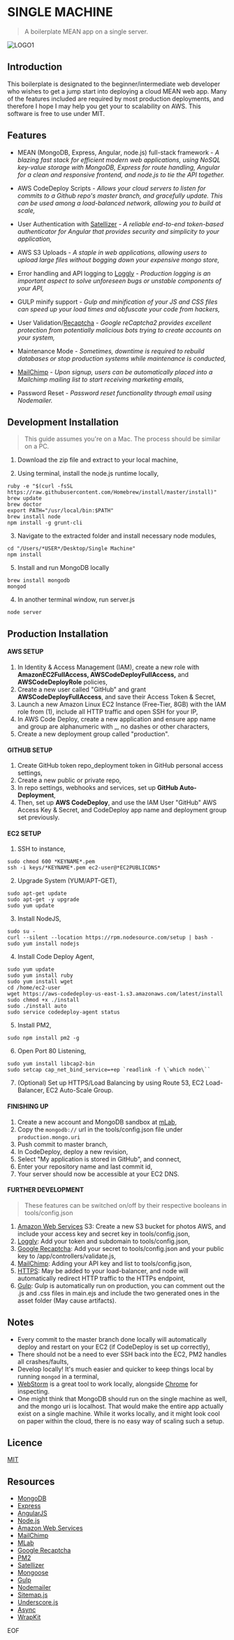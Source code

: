 # SINGLE MACHINE
> A boilerplate MEAN app on a single server.

![LOGO1](github_images/logo1.png)

## Introduction
This boilerplate is designated to the beginner/intermediate web developer who wishes to get a jump start into deploying a cloud MEAN web app. Many of the features included are required by most production deployments, and therefore I hope I may help you get your to scalability on AWS. This software is free to use under MIT.

## Features
- MEAN (MongoDB, Express, Angular, node.js) full-stack framework - _A blazing fast stack for efficient modern web applications, using NoSQL key-value storage with MongoDB, Express for route handling, Angular for a clean and responsive frontend, and node.js to tie the API together._
    
- AWS CodeDeploy Scripts - _Allows your cloud servers to listen for commits to a Github repo's master branch, and gracefully update. This can be used among a load-balanced network, allowing you to build at scale,_
    
- User Authentication with [Satellizer](https://github.com/sahat/satellizer) - _A reliable end-to-end token-based authenticator for Angular that provides security and simplicity to your application,_

- AWS S3 Uploads - _A staple in web applications, allowing users to upload large files without bogging down your expensive mongo store,_

- Error handling and API logging to [Loggly](https://www.loggly.com/) - _Production logging is an important aspect to solve unforeseen bugs or unstable components of your API,_

- GULP minify support - _Gulp and minification of your JS and CSS files can speed up your load times and obfuscate your code from hackers,_

- User Validation/[Recaptcha](https://www.google.com/recaptcha) - _Google reCaptcha2 provides excellent protection from potentially malicious bots trying to create accounts on your system,_

- Maintenance Mode - _Sometimes, downtime is required to rebuild databases or stop production systems while maintenance is conducted,_ 

- [MailChimp](https://www.mailchimp.com) - _Upon signup, users can be automatically placed into a Mailchimp mailing list to start receiving marketing emails,_ 

- Password Reset - _Password reset functionality through email using Nodemailer._ 

## Development Installation
> This guide assumes you're on a Mac. The process should be similar on a PC.

1. Download the zip file and extract to your local machine,

2. Using terminal, install the node.js runtime locally,
```
ruby -e "$(curl -fsSL https://raw.githubusercontent.com/Homebrew/install/master/install)"
brew update
brew doctor
export PATH="/usr/local/bin:$PATH"
brew install node
npm install -g grunt-cli
```

3. Navigate to the extracted folder and install necessary node modules,
```
cd "/Users/*USER*/Desktop/Single Machine"
npm install
```

5. Install and run MongoDB locally
```
brew install mongodb
mongod
```

4. In another terminal window, run server.js
```
node server
```

## Production Installation

#### AWS SETUP
1. In Identity & Access Management (IAM), create a new role with **AmazonEC2FullAccess, AWSCodeDeployFullAccess,** and **AWSCodeDeployRole** policies,
2. Create a new user called "GitHub" and grant **AWSCodeDeployFullAccess**, and save their Access Token & Secret,
2. Launch a new Amazon Linux EC2 Instance (Free-Tier, 8GB) with the IAM role from (1), include all HTTP traffic and open SSH for your IP, 
3. In AWS Code Deploy, create a new application and ensure app name and group are alphanumeric with _, no dashes or other characters,
4. Create a new deployment group called "production".

#### GITHUB SETUP
1. Create GitHub token repo_deployment token in GitHub personal access settings,
2. Create a new public or private repo,
2. In repo settings, webhooks and services, set up **GitHub Auto-Deployment**,
3. Then, set up **AWS CodeDeploy**, and use the IAM User "GitHub" AWS Access Key & Secret, and CodeDeploy app name and deployment group set previously.

#### EC2 SETUP
1. SSH to instance,
```
sudo chmod 600 *KEYNAME*.pem 
ssh -i keys/*KEYNAME*.pem ec2-user@*EC2PUBLICDNS*
```

2. Upgrade System (YUM/APT-GET),
```
sudo apt-get update
sudo apt-get -y upgrade
sudo yum update
```

3. Install NodeJS,
```
sudo su - 
curl --silent --location https://rpm.nodesource.com/setup | bash -
sudo yum install nodejs
```

4. Install Code Deploy Agent,
```
sudo yum update
sudo yum install ruby
sudo yum install wget
cd /home/ec2-user
wget https://aws-codedeploy-us-east-1.s3.amazonaws.com/latest/install
sudo chmod +x ./install
sudo ./install auto
sudo service codedeploy-agent status
```

5. Install PM2,
```
sudo npm install pm2 -g
```

6. Open Port 80 Listening,
```
sudo yum install libcap2-bin
sudo setcap cap_net_bind_service=+ep `readlink -f \`which node\``
```

7. (Optional) Set up HTTPS/Load Balancing by using Route 53, EC2 Load-Balancer, EC2 Auto-Scale Group.

#### FINISHING UP
1. Create a new account and MongoDB sandbox at [mLab](https://mlab.com/),
2. Copy the `mongodb://` url in the tools/config.json file under `production.mongo.uri`
3. Push commit to master branch,
4. In CodeDeploy, deploy a new revision,
5. Select "My application is stored in GitHub", and connect,
6. Enter your repository name and last commit id,
7. Your server should now be accessible at your EC2 DNS.

#### FURTHER DEVELOPMENT
> These features can be switched on/off by their respective booleans in tools/config.json
1. [Amazon Web Services](https://aws.amazon.com) S3: Create a new S3 bucket for photos AWS, and include your access key and secret key in tools/config.json,
2. [Loggly](https://www.loggly.com/): Add your token and subdomain to tools/config.json,
3. [Google Recaptcha](https://www.google.com/recaptcha): Add your secret to tools/config.json and your public key to /app/controllers/validate.js,
4. [MailChimp](https://www.mailchimp.com): Adding your API key and list to tools/config.json,
5. [HTTPS](http://docs.aws.amazon.com/ElasticLoadBalancing/latest/DeveloperGuide/elb-create-https-ssl-load-balancer.html): May be added to your load-balancer, and node will automatically redirect HTTP traffic to the HTTPs endpoint,
6. [Gulp](http://gulpjs.com/): Gulp is automatically run on production, you can comment out the .js and .css files in main.ejs and include the two generated ones in the asset folder (May cause artifacts).

## Notes
+ Every commit to the master branch done locally will automatically deploy and restart on your EC2 (if CodeDeploy is set up correctly),
+ There should not be a need to ever SSH back into the EC2, PM2 handles all crashes/faults,
+ Develop locally! It's much easier and quicker to keep things local by running `mongod` in a terminal,
+ [WebStorm](https://www.jetbrains.com/webstorm/) is a great tool to work locally, alongside [Chrome]([https://www.google.com/chrome) for inspecting.
+ One might think that MongoDB should run on the single machine as well, and the mongo uri is localhost. That would make the entire app actually exist on a single machine. While it works locally, and it might look cool on paper within the cloud, there is no easy way of scaling such a setup.

## Licence
[MIT](LICENSE)

## Resources
+ [MongoDB](https://www.mongodb.com/)
+ [Express](https://expressjs.com/)
+ [AngularJS](https://angularjs.org/)
+ [Node.js](https://nodejs.org/en/)
+ [Amazon Web Services](https://aws.amazon.com)
+ [MailChimp](https://www.mailchimp.com)
+ [MLab](https://www.mlab.com)
+ [Google Recaptcha](https://www.google.com/recaptcha)
+ [PM2](http://pm2.keymetrics.io/)
+ [Satellizer](https://github.com/sahat/satellizer)
+ [Mongoose](http://mongoosejs.com/)
+ [Gulp](http://gulpjs.com/)
+ [Nodemailer](https://nodemailer.com/)
+ [Sitemap.js](https://github.com/ekalinin/sitemap.js)
+ [Underscore.js](http://underscorejs.org/)
+ [Async](https://github.com/caolan/async)
+ [WrapKit](http://bootstrapbay.com/theme/wrapkit-responsive-admin-template-B14B7AB)

EOF